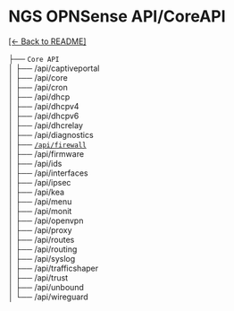 # NGS OPNSense API/CoreAPI

[[&#x2190; Back to README]](../README.md)

├── `Core API`  
│   ├── /api/captiveportal  
│   ├── /api/core  
│   ├── /api/cron  
│   ├── /api/dhcp  
│   ├── /api/dhcpv4  
│   ├── /api/dhcpv6  
│   ├── /api/dhcrelay  
│   ├── /api/diagnostics  
│   ├── [`/api/firewall`](./core/firewall/)  
│   ├── /api/firmware  
│   ├── /api/ids  
│   ├── /api/interfaces  
│   ├── /api/ipsec  
│   ├── /api/kea  
│   ├── /api/menu  
│   ├── /api/monit  
│   ├── /api/openvpn  
│   ├── /api/proxy  
│   ├── /api/routes  
│   ├── /api/routing  
│   ├── /api/syslog  
│   ├── /api/trafficshaper  
│   ├── /api/trust  
│   ├── /api/unbound  
│   └── /api/wireguard  
